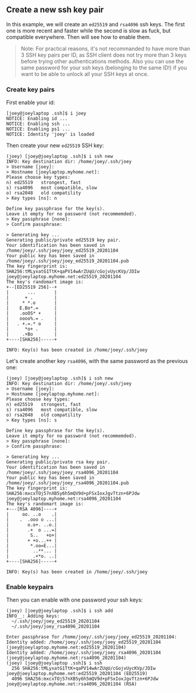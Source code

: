 
## Create a new ssh key pair

In this example, we will create an `ed25519` and `rsa4096` ssh keys. The first one is more recent and faster while the second is slow as
fuck, but compatible everywhere. Then will see how to enable them.

  > Note: For practical reasons, it's not recommanded to have more than 3 SSH key pairs per ID, as SSH client does not try more than 3 keys 
  before trying other authentications methods. Also you can use the same password for your ssh keys (belonging to the same ID!) if you want to
  be able to unlock all your SSH keys at once.


### Create key pairs

First enable your id:
```
[joey@joeylaptop .ssh]$ i joey
NOTICE: Enabling id ...
NOTICE: Enabling ssh ...
NOTICE: Enabling ps1 ...
NOTICE: Identity 'joey' is loaded
```

Then create your new `ed25519` SSH key:
```
(joey) [joey@joeylaptop .ssh]$ i ssh new
INFO: Key destination dir: /home/joey/.ssh/joey
> Username [joey]:
> Hostname [joeylaptop.myhome.net]:
Please choose key types:
n) ed25519   strongest, fast
s) rsa4096   most compatible, slow
o) rsa2048   old compatility
> Key types [ns]: n

Define key passphrase for the key(s).
Leave it empty for no password (not recommemded).
> Key passphrase [none]:
> Confirm passphrase:

> Generating key ...
Generating public/private ed25519 key pair.
Your identification has been saved in /home/joey/.ssh/joey/joey_ed25519_20201104
Your public key has been saved in /home/joey/.ssh/joey/joey_ed25519_20201104.pub
The key fingerprint is:
SHA256:tMLyxatG1TtK+qaPV14wArZUqU/cGojvUycKVp/JDIw joey@joeylaptop.myhome.net:ed25519_20201104
The key's randomart image is:
+--[ED25519 256]--+
|       ...       |
|      + .        |
|     * *.o       |
|    E.Bo*.=      |
|    .ooOS* +     |
|    oooo%.= .    |
|   . +.=.* o     |
|      *o+ .      |
|     .+Bo        |
+----[SHA256]-----+

INFO: Key(s) has been created in /home/joey/.ssh/joey
```

Let's create another key `rsa4096`, with the same password as the previous one:
```
(joey) [joey@joeylaptop .ssh]$ i ssh new
INFO: Key destination dir: /home/joey/.ssh/joey
> Username [joey]:
> Hostname [joeylaptop.myhome.net]:
Please choose key types:
n) ed25519   strongest, fast
s) rsa4096   most compatible, slow
o) rsa2048   old compatility
> Key types [ns]: s

Define key passphrase for the key(s).
Leave it empty for no password (not recommemded).
> Key passphrase [none]:
> Confirm passphrase:

> Generating key ...
Generating public/private rsa key pair.
Your identification has been saved in /home/joey/.ssh/joey/joey_rsa4096_20201104
Your public key has been saved in /home/joey/.ssh/joey/joey_rsa4096_20201104.pub
The key fingerprint is:
SHA256:mxcxTOj57nXB5y6h5mQV9d+pFSxIoxJgvTtzn+6PJdw joey@joeylaptop.myhome.net:rsa4096_20201104
The key's randomart image is:
+---[RSA 4096]----+
|     oo. ..o    .|
|    .  .ooo o ...|
|       o.o+. ..o.|
|       .+  o ...=|
|        S..   +o+|
|       + +o...++ |
|        *.oo=E...|
|         ..**... |
|         .+*o. ..|
+----[SHA256]-----+

INFO: Key(s) has been created in /home/joey/.ssh/joey
```

### Enable keypairs

Then you can enable with one password your ssh keys:
```
(joey) [joey@joeylaptop .ssh]$ i ssh add
INFO__: Adding keys:
  ~/.ssh/joey/joey_ed25519_20201104
  ~/.ssh/joey/joey_rsa4096_20201104

Enter passphrase for /home/joey/.ssh/joey/joey_ed25519_20201104:
Identity added: /home/joey/.ssh/joey/joey_ed25519_20201104 (joey@joeylaptop.myhome.net:ed25519_20201104)
Identity added: /home/joey/.ssh/joey/joey_rsa4096_20201104 (joey@joeylaptop.myhome.net:rsa4096_20201104)
(joey) [joey@joeylaptop .ssh]$ i ssh
  256 SHA256:tMLyxatG1TtK+qaPV14wArZUqU/cGojvUycKVp/JDIw joey@joeylaptop.myhome.net:ed25519_20201104 (ED25519)
  4096 SHA256:mxcxTOj57nXB5y6h5mQV9d+pFSxIoxJgvTtzn+6PJdw joey@joeylaptop.myhome.net:rsa4096_20201104 (RSA)

```

